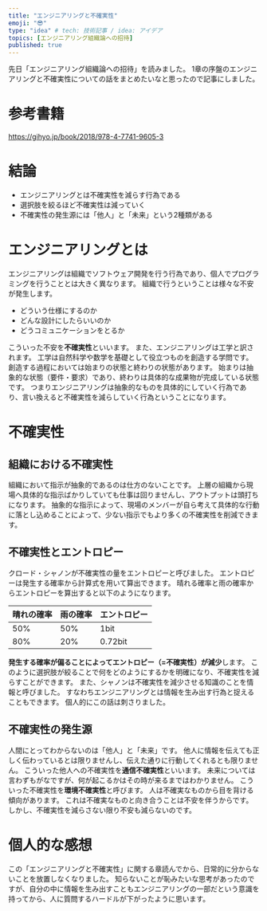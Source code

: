 ```yaml
---
title: "エンジニアリングと不確実性"
emoji: "😎"
type: "idea" # tech: 技術記事 / idea: アイデア
topics: [エンジニアリング組織論への招待]
published: true
---
```

先日「エンジニアリング組織論への招待」を読みました。
1章の序盤のエンジニアリングと不確実性についての話をまとめたいなと思ったので記事にしました。
# 参考書籍
https://gihyo.jp/book/2018/978-4-7741-9605-3
# 結論
- エンジニアリングとは不確実性を減らす行為である
- 選択肢を絞るほど不確実性は減っていく
- 不確実性の発生源には「他人」と「未来」という2種類がある
# エンジニアリングとは
エンジニアリングは組織でソフトウェア開発を行う行為であり、個人でプログラミングを行うこととは大きく異なります。
組織で行うということは様々な不安が発生します。
- どういう仕様にするのか
- どんな設計にしたらいいのか
- どうコミュニケーションをとるか

こういった不安を**不確実性**といいます。
また、エンジニアリングは工学と訳されます。
工学は自然科学や数学を基礎として役立つものを創造する学問です。
創造する過程においては始まりの状態と終わりの状態があります。
始まりは抽象的な状態（要件・要求）であり、終わりは具体的な成果物が完成している状態です。
つまりエンジニアリングは抽象的なものを具体的にしていく行為であり、言い換えると不確実性を減らしていく行為ということになります。
# 不確実性
## 組織における不確実性
組織において指示が抽象的であるのは仕方のないことです。
上層の組織から現場へ具体的な指示ばかりしていても仕事は回りませんし、アウトプットは頭打ちになります。
抽象的な指示によって、現場のメンバーが自ら考えて具体的な行動に落とし込めることによって、少ない指示でもより多くの不確実性を削減できます。
## 不確実性とエントロピー
クロード・シャノンが不確実性の量をエントロピーと呼びました。
エントロピーは発生する確率から計算式を用いて算出できます。
晴れる確率と雨の確率からエントロピーを算出すると以下のようになります。

|晴れの確率|雨の確率|エントロピー|
|-|-|-|
|50%|50%|1bit|
|80%|20%|0.72bit|

**発生する確率が偏ることによってエントロピー（=不確実性）が減少**します。
このように選択肢が絞ることで何をどのようにするかを明確になり、不確実性を減らすことができます。
また、シャノンは不確実性を減少させる知識のことを情報と呼びました。
すなわちエンジニアリングとは情報を生み出す行為と捉えることもできます。
個人的にこの話は刺さりました。
## 不確実性の発生源
人間にとってわからないのは「他人」と「未来」です。
他人に情報を伝えても正しく伝わっているとは限りませんし、伝えた通りに行動してくれるとも限りません。
こういった他人への不確実性を**通信不確実性**といいます。
未来については言わずもがなですが、何が起こるかはその時が来るまではわかりません。
こういった不確実性を**環境不確実性**と呼びます。
人は不確実なものから目を背ける傾向があります。
これは不確実なものと向き合うことは不安を伴うからです。
しかし、不確実性を減らさない限り不安も減らないのです。
# 個人的な感想
この「エンジニアリングと不確実性」に関する章読んでから、日常的に分からないことを放置しなくなりました。
知らないことが恥みたいな思考があったのですが、自分の中に情報を生み出すこともエンジニアリングの一部だという意識を持ってから、人に質問するハードルが下がったように思います。